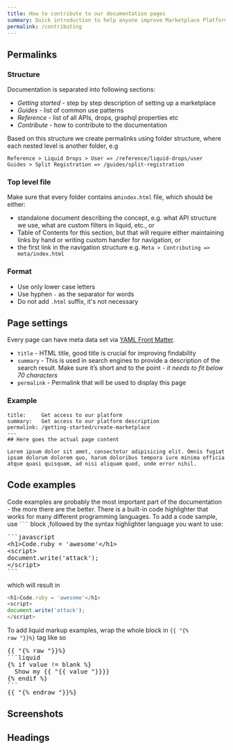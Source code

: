 ```yaml
---
title: How to contribute to our documentation pages
summary: Quick introduction to help anyone improve Marketplace Platform documentation.
permalink: /contributing
---
```


## Permalinks

### Structure
Documentation is separated into following sections:

* *Getting started* - step by step description of setting up a marketplace
* *Guides* - list of common use patterns
* *Reference* - list of all APIs, drops, graphql properties etc
* *Contribute* - how to contribute to the documentation

Based on this structure we create permalinks using folder structure, where each nested level is another folder, e.g

```text
Reference > Liquid Drops > User => /reference/liquid-drops/user
Guides > Split Registration => /guides/split-registration
```

### Top level file

Make sure that every folder contains an`index.html` file, which should be either:

* standalone document describing the concept, e.g. what API structure we use, what are custom filters in liquid, etc., or
* Table of Contents for this section, but that will require either maintaining links by hand or writing custom handler for navigation, or
* the first link in the navigation structure e.g. `Meta > Contributing => meta/index.html`

### Format

* Use only lower case letters
* Use hyphen `-` as the separator for words
* Do not add `.html` suffix, it's not necessary

## Page settings

Every page can have meta data set via [YAML Front Matter](https://jekyllrb.com/docs/frontmatter/).

* `title` - HTML title, good title is crucial for improving findability
* `summary` - This is used in search engines to provide a description of the search result. Make sure it’s short and to the point - *it needs to fit below 70 characters*
* `permalink` - Permalink that will be used to display this page

### Example
```liquid
title:     Get access to our platform
summary:   Get access to our platform description
permalink: /getting-started/create-marketplace
---
## Here goes the actual page content

Lorem ipsum dolor sit amet, consectetur adipisicing elit. Omnis fugiat ipsam dolorum dolorem quo, harum doloribus tempora iure minima officia atque quasi quisquam, ad nisi aliquam quod, unde error nihil.
```

## Code examples

Code examples are probably the most important part of the documentation - the more there are the better. There is a built-in code highlighter that works for many different programming languages. To add a code sample, use <code>```</code> block ,followed by the syntax highlighter language you want to use:

<pre class="highlight">
```javascript
&lt;h1&gt;Code.ruby = 'awesome'&lt;/h1&gt;
&lt;script&gt;
document.write('attack');
&lt;/script&gt;
```</pre>

which will result in

```javascript
<h1>Code.ruby = 'awesome'</h1>
<script>
document.write('attack');
</script>
```

To add liquid markup examples, wrap the whole block in <code>{{ "{% raw "}}%}</code> tag like so

<pre class="highlight">
{{ "{% raw "}}%}
```liquid
{% if value != blank %}
  Show my {{ "{{ value "}}}}
{% endif %}
```
{{ "{% endraw "}}%}</pre>

## Screenshots

## Headings



